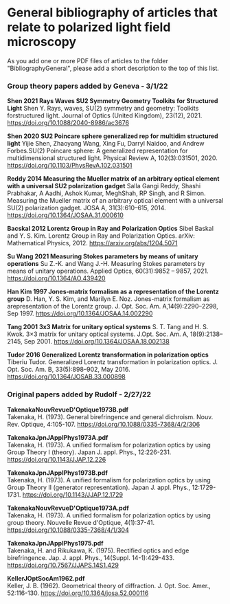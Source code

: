 # General bibliography of articles that relate to polarized light field microscopy

As you add one or more PDF files of articles to the folder "BibliographyGeneral", please add a short description to the top of this list.

### Group theory papers added by Geneva - 3/1/22

**Shen 2021 Rays Waves SU2 Symmetry Geometry Toolkits for Structured Light**
Shen Y. Rays, waves, SU(2) symmetry and geometry: Toolkits forstructured light. Journal of Optics (United Kingdom), 23(12), 2021. https://doi.org/10.1088/2040-8986/ac3676

**Shen 2020 SU2 Poincare sphere generalized rep for multidim structured light**
Yijie Shen, Zhaoyang Wang, Xing Fu, Darryl Naidoo, and Andrew Forbes.SU(2) Poincare sphere: A generalized representation for multidimensional structured light. Physical Review A, 102(3):031501, 2020. https://doi.org/10.1103/PhysRevA.102.031501

**Reddy 2014 Measuring the Mueller matrix of an arbitrary optical element with a universal SU2 polarization gadget**
Salla Gangi Reddy, Shashi Prabhakar, A Aadhi, Ashok Kumar, MeghShah, RP Singh, and R Simon. Measuring the Mueller matrix of an arbitrary optical element with a universal SU(2) polarization gadget. JOSA A, 31(3):610–615, 2014. https://doi.org/10.1364/JOSAA.31.000610

**Bacskal 2012 Lorentz Group in Ray and Polarization Optics**
Sibel Baskal and Y. S. Kim. Lorentz Group in Ray and Polarization Optics. arXiv: Mathematical Physics, 2012. https://arxiv.org/abs/1204.5071

**Su Wang 2021 Measuring Stokes parameters by means of unitary operations**
Su Z.-K. and Wang J.-H. Measuring Stokes parameters by means of unitary operations. Applied Optics, 60(31):9852 – 9857, 2021. https://doi.org/10.1364/AO.439420

**Han Kim 1997 Jones-matrix formalism as a representation of the Lorentz group**
D. Han, Y. S. Kim, and Marilyn E. Noz. Jones-matrix formalism as arepresentation of the Lorentz group. J. Opt. Soc. Am. A,14(9):2290–2298, Sep 1997. https://doi.org/10.1364/JOSAA.14.002290

**Tang 2001 3x3 Matrix for unitary optical systems**
 S. T. Tang and H. S. Kwok.  3×3 matrix for unitary optical systems. J.Opt. Soc. Am. A, 18(9):2138–2145, Sep 2001. https://doi.org/10.1364/JOSAA.18.002138

**Tudor 2016 Generalized Lorentz transformation in polarization optics**
Tiberiu Tudor. Generalized Lorentz transformation in polarization optics. J. Opt. Soc. Am. B, 33(5):898–902, May 2016. https://doi.org/10.1364/JOSAB.33.000898

### Original papers added by Rudolf - 2/27/22

**TakenakaNouvRevueD'Optique1973B.pdf**  
Takenaka, H. (1973). General birefringence and general dichroism. Nouv. Rev. Optique, 4:105-107. https://doi.org/10.1088/0335-7368/4/2/306

**TakenakaJpnJApplPhys1973A.pdf**  
Takenaka, H. (1973). A unified formalism for polarization optics by using Group Theory I (theory). Japan J. appl. Phys., 12:226-231. https://doi.org/10.1143/JJAP.12.226

**TakenakaJpnJApplPhys1973B.pdf**  
Takenaka, H. (1973). A unified formalism for polarization optics by using Group Theory II (generator representation). Japan J. appl. Phys., 12:1729-1731. https://doi.org/10.1143/JJAP.12.1729

**TakenakaNouvRevueD'Optique1973A.pdf**  
Takenaka, H. (1973). A unified formalism for polarization optics by using group theory. Nouvelle Revue d'Optique, 4(1):37-41. https://doi.org/10.1088/0335-7368/4/1/304

**TakenakaJpnJApplPhys1975.pdf**  
Takenaka, H. and Rikukawa, K. (1975). Rectified optics and edge birefringence. Jap. J. appl. Phys., 14(Suppl. 14-1):429-433. https://doi.org/10.7567/JJAPS.14S1.429

**KellerJOptSocAm1962.pdf**  
Keller, J. B. (1962). Geometrical theory of diffraction. J. Opt. Soc. Amer., 52:116-130. https://doi.org/10.1364/josa.52.000116
